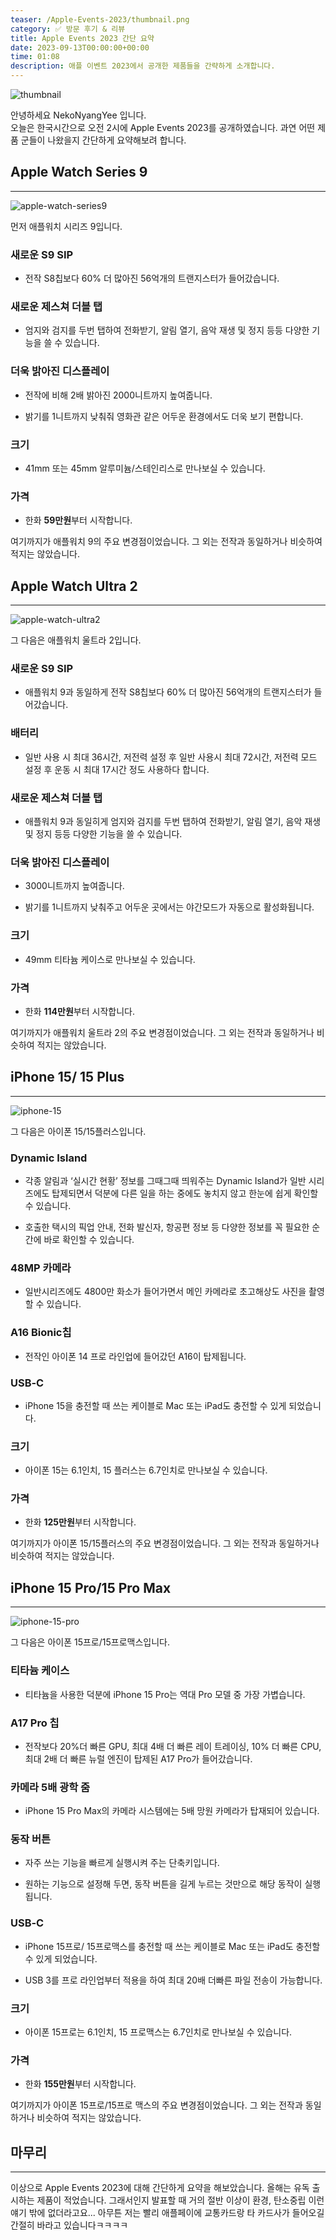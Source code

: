 ```yaml
---
teaser: /Apple-Events-2023/thumbnail.png
category: ✅ 방문 후기 & 리뷰
title: Apple Events 2023 간단 요약
date: 2023-09-13T00:00:00+00:00
time: 01:08
description: 애플 이벤트 2023에서 공개한 제품들을 간략하게 소개합니다.
---
```


![thumbnail](/Apple-Events-2023/thumbnail.png)

안녕하세요 NekoNyangYee 입니다. <br />
오늘은 한국시간으로 오전 2시에 Apple Events 2023를 공개하였습니다. 과연 어떤 제품 군들이 나왔을지 간단하게 요약해보려 합니다.

## Apple Watch Series 9

---

![apple-watch-series9](/Apple-Events-2023/apple-watch-series9.jpg)

먼저 애플워치 시리즈 9입니다.

### 새로운 S9 SIP

- 전작 S8칩보다 60% 더 많아진 56억개의 트랜지스터가 들어갔습니다.

### 새로운 제스쳐 더블 탭

- 엄지와 검지를 두번 탭하여 전화받기, 알림 열기, 음악 재생 및 정지 등등 다양한 기능을 쓸 수 있습니다.

### 더욱 밝아진 디스플레이

- 전작에 비해 2배 밝아진 2000니트까지 높여줍니다.

- 밝기를 1니트까지 낮춰줘 영화관 같은 어두운 환경에서도 더욱 보기 편합니다.

### 크기

- 41mm 또는 45mm 알루미늄/스테인리스로 만나보실 수 있습니다.

### 가격

- 한화 **59만원**부터 시작합니다.

여기까지가 애플워치 9의 주요 변경점이었습니다. 그 외는 전작과 동일하거나 비슷하여 적지는 않았습니다.

## Apple Watch Ultra 2

---

![apple-watch-ultra2](/Apple-Events-2023/apple-watch-ultra2.jpg)

그 다음은 애플워치 울트라 2입니다.

### 새로운 S9 SIP

- 애플워치 9과 동일하게 전작 S8칩보다 60% 더 많아진 56억개의 트랜지스터가 들어갔습니다.

### 배터리

- 일반 사용 시 최대 36시간, 저전력 설정 후 일반 사용시 최대 72시간, 저전력 모드 설정 후 운동 시 최대 17시간 정도 사용하다 합니다.

### 새로운 제스쳐 더블 탭

- 애플워치 9과 동일히게 엄지와 검지를 두번 탭하여 전화받기, 알림 열기, 음악 재생 및 정지 등등 다양한 기능을 쓸 수 있습니다.

### 더욱 밝아진 디스플레이

- 3000니트까지 높여줍니다.

- 밝기를 1니트까지 낮춰주고 어두운 곳에서는 야간모드가 자동으로 활성화됩니다.

### 크기

- 49mm 티타늄 케이스로 만나보실 수 있습니다.

### 가격

- 한화 **114만원**부터 시작합니다.

여기까지가 애플워치 울트라 2의 주요 변경점이었습니다. 그 외는 전작과 동일하거나 비슷하여 적지는 않았습니다.

## iPhone 15/ 15 Plus

---

![iphone-15](/Apple-Events-2023/iphone-15.jpg)

그 다음은 아이폰 15/15플러스입니다.

### Dynamic Island

- 각종 알림과 ‘실시간 현황’ 정보를 그때그때 띄워주는 Dynamic Island가 일반 시리즈에도 탑제되면서 덕분에 다른 일을 하는 중에도 놓치지 않고 한눈에 쉽게 확인할 수 있습니다.

- 호출한 택시의 픽업 안내, 전화 발신자, 항공편 정보 등 다양한 정보를 꼭 필요한 순간에 바로 확인할 수 있습니다.

### 48MP 카메라

- 일반시리즈에도 4800만 화소가 들어가면서 메인 카메라로 초고해상도 사진을 촬영할 수 있습니다.

### A16 Bionic칩

- 전작인 아이폰 14 프로 라인업에 들어갔던 A16이 탑제됩니다.

### USB‑C

- iPhone 15을 충전할 때 쓰는 케이블로 Mac 또는 iPad도 충전할 수 있게 되었습니다.

### 크기

- 아이폰 15는 6.1인치, 15 플러스는 6.7인치로 만나보실 수 있습니다.

### 가격

- 한화 **125만원**부터 시작합니다.

여기까지가 아이폰 15/15플러스의 주요 변경점이었습니다. 그 외는 전작과 동일하거나 비슷하여 적지는 않았습니다.

## iPhone 15 Pro/15 Pro Max

---

![iphone-15-pro](/Apple-Events-2023/iphone-15-pro.jpg)

그 다음은 아이폰 15프로/15프로맥스입니다.

### 티타늄 케이스

- 티타늄을 사용한 덕분에 iPhone 15 Pro는 역대 Pro 모델 중 가장 가볍습니다.

### A17 Pro 칩

- 전작보다 20%더 빠른 GPU, 최대 4배 더 빠른 레이 트레이싱, 10% 더 빠른 CPU, 최대 2배 더 빠른 뉴럴 엔진이 탑제된 A17 Pro가 들어갔습니다.

### 카메라 5배 광학 줌

- iPhone 15 Pro Max의 카메라 시스템에는 5배 망원 카메라가 탑재되어 있습니다.

### 동작 버튼

- 자주 쓰는 기능을 빠르게 실행시켜 주는 단축키입니다.

- 원하는 기능으로 설정해 두면, 동작 버튼을 길게 누르는 것만으로 해당 동작이 실행됩니다.

### USB‑C

- iPhone 15프로/ 15프로맥스를 충전할 때 쓰는 케이블로 Mac 또는 iPad도 충전할 수 있게 되었습니다.

- USB 3를 프로 라인업부터 적용을 하여 최대 20배 더빠른 파일 전송이 가능합니다.

### 크기

- 아이폰 15프로는 6.1인치, 15 프로맥스는 6.7인치로 만나보실 수 있습니다.

### 가격

- 한화 **155만원**부터 시작합니다.

여기까지가 아이폰 15프로/15프로 맥스의 주요 변경점이었습니다. 그 외는 전작과 동일하거나 비슷하여 적지는 않았습니다.

## 마무리

---

이상으로 Apple Events 2023에 대해 간단하게 요약을 해보았습니다. 올해는 유독 출시하는 제품이 적었습니다. 그래서인지 발표할 때 거의 절반 이상이 환경, 탄소중립 이런얘기 밖에 없더라고요... 아무튼 저는 빨리 애플페이에 교통카드랑 타 카드사가 들어오길 간절히 바라고 있습니다ㅋㅋㅋㅋ
